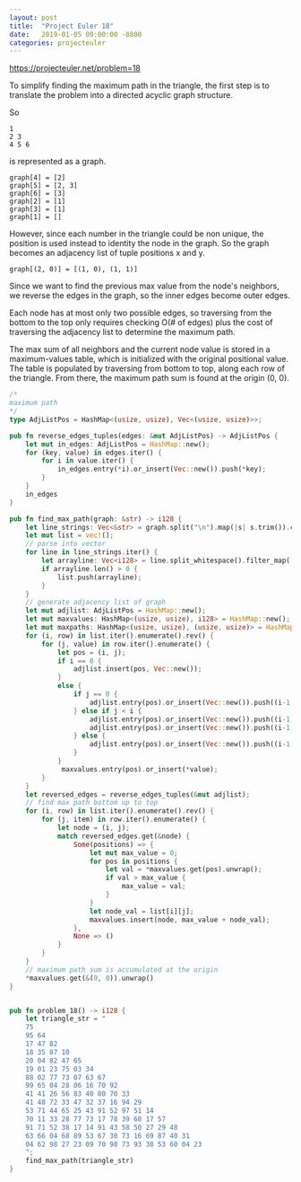```yaml
---
layout: post
title:  "Project Euler 18"
date:   2019-01-05 00:00:00 -0800
categories: projecteuler
---
```


https://projecteuler.net/problem=18

To simplify finding the maximum path in the triangle, the first step is to translate the problem into a directed acyclic graph structure.

So
```
1
2 3
4 5 6
```

is represented as a graph.
```
graph[4] = [2]
graph[5] = [2, 3]
graph[6] = [3]
graph[2] = [1]
graph[3] = [1]
graph[1] = []
```

However, since each number in the triangle could be non unique, the position is used instead to identity the node in the graph.
So the graph becomes an adjacency list of tuple positions x and y.
```
graph[(2, 0)] = [(1, 0), (1, 1)]
```

Since we want to find the previous max value from the node's neighbors, we reverse the edges in the graph, so the inner edges become outer edges.

Each node has at most only two possible edges, so traversing from the bottom to the top only requires checking O(# of edges) plus the cost of traversing the adjacency list to determine the maximum path.

The max sum of all neighbors and the current node value is stored in a maximum-values table, which is initialized with the original positional value. The table is populated by traversing from bottom to top, along each row of the triangle. From there, the maximum path sum is found at the origin (0, 0).




```rust
/*
maximum path
*/
type AdjListPos = HashMap<(usize, usize), Vec<(usize, usize)>>;

pub fn reverse_edges_tuples(edges: &mut AdjListPos) -> AdjListPos {
    let mut in_edges: AdjListPos = HashMap::new();
    for (key, value) in edges.iter() {
        for i in value.iter() {
            in_edges.entry(*i).or_insert(Vec::new()).push(*key);
        }
    }
    in_edges
}

pub fn find_max_path(graph: &str) -> i128 {
    let line_strings: Vec<&str> = graph.split("\n").map(|s| s.trim()).collect();
    let mut list = vec!();
    // parse into vector
    for line in line_strings.iter() {
        let arrayline: Vec<i128> = line.split_whitespace().filter_map(|s| s.parse::<i128>().ok()).collect();
        if arrayline.len() > 0 {
            list.push(arrayline);
        }
    }
    // generate adjacency list of graph
    let mut adjlist: AdjListPos = HashMap::new();
    let mut maxvalues: HashMap<(usize, usize), i128> = HashMap::new();
    let mut maxpaths: HashMap<(usize, usize), (usize, usize)> = HashMap::new();
    for (i, row) in list.iter().enumerate().rev() {
        for (j, value) in row.iter().enumerate() {
            let pos = (i, j);
            if i == 0 {
                adjlist.insert(pos, Vec::new());
            }
            else {
                if j == 0 {
                    adjlist.entry(pos).or_insert(Vec::new()).push((i-1, j));
                } else if j < i {
                    adjlist.entry(pos).or_insert(Vec::new()).push((i-1, j-1));
                    adjlist.entry(pos).or_insert(Vec::new()).push((i-1, j));
                } else {
                    adjlist.entry(pos).or_insert(Vec::new()).push((i-1, j-1));
                }
            }
             maxvalues.entry(pos).or_insert(*value);
        }
    }
    let reversed_edges = reverse_edges_tuples(&mut adjlist);
    // find max path bottom up to top
    for (i, row) in list.iter().enumerate().rev() {
        for (j, item) in row.iter().enumerate() {
            let node = (i, j);
            match reversed_edges.get(&node) {
                Some(positions) => {
                    let mut max_value = 0;
                    for pos in positions {
                        let val = *maxvalues.get(pos).unwrap();
                        if val > max_value {
                            max_value = val;
                        }
                    }
                    let node_val = list[i][j];
                    maxvalues.insert(node, max_value + node_val);
                },
                None => ()
            }
        }
    }
    // maximum path sum is accumulated at the origin
    *maxvalues.get(&(0, 0)).unwrap()
}


pub fn problem_18() -> i128 {
    let triangle_str = "
    75
    95 64
    17 47 82
    18 35 87 10
    20 04 82 47 65
    19 01 23 75 03 34
    88 02 77 73 07 63 67
    99 65 04 28 06 16 70 92
    41 41 26 56 83 40 80 70 33
    41 48 72 33 47 32 37 16 94 29
    53 71 44 65 25 43 91 52 97 51 14
    70 11 33 28 77 73 17 78 39 68 17 57
    91 71 52 38 17 14 91 43 58 50 27 29 48
    63 66 04 68 89 53 67 30 73 16 69 87 40 31
    04 62 98 27 23 09 70 98 73 93 38 53 60 04 23
    ";
    find_max_path(triangle_str)
}
```
